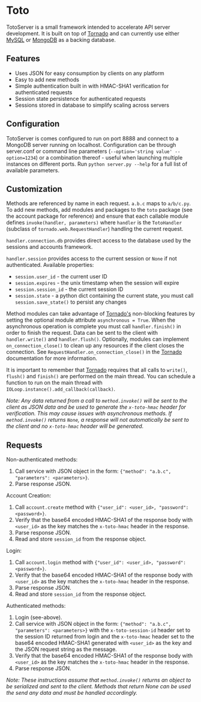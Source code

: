 Toto
===============
TotoServer is a small framework intended to accelerate API server development. It is
built on top of [Tornado][tornado] and can currently use either [MySQL][mysql] or [MongoDB][mongodb] as a
backing database.

Features
--------
* Uses JSON for easy consumption by clients on any platform
* Easy to add new methods
* Simple authentication built in with HMAC-SHA1 verification for authenticated requests
* Session state persistence for authenticated requests
* Sessions stored in database to simplify scaling across servers

Configuration
-------------
TotoServer is comes configured to run on port 8888 and connect to a MongoDB server
running on localhost. Configuration can be through server.conf or command line parameters
(`--option='string value' --option=1234`) or a combination thereof - useful when launching
multiple instances on different ports. Run `python server.py --help` for a full list of
available parameters.

Customization
-------------
Methods are referenced by name in each request. `a.b.c` maps to `a/b/c.py`. To add new
methods, add modules and packages to the `toto` package (see the account package for
reference) and ensure that each callable module defines `invoke(handler, parameters)`
where `handler` is the `TotoHandler` (subclass of `tornado.web.RequestHandler`) handling
the current request.

`handler.connection.db` provides direct access to the database used by the sessions and
accounts framework.

`handler.session` provides access to the current session or `None` if not authenticated.
Available properties:

* `session.user_id` - the current user ID
* `session.expires` - the unix timestamp when the session will expire
* `session.session_id` - the current session ID
* `session.state` - a python dict containing the current state, you must call
`session.save_state()` to persist any changes

Method modules can take advantage of [Tornado's][tornado] non-blocking features by setting
the optional module attribute `asynchronous = True`. When the asynchronous operation is
complete you must call `handler.finish()` in order to finish the request. Data can be sent
to the client with `handler.write()` and `handler.flush()`. Optionally, modules can
implement `on_connection_close()` to clean up any resources if the client closes the
connection. See `RequestHandler.on_connection_close()` in the [Tornado][tornado] documentation
for more information.

It is important to remember that [Tornado][tornado] requires that all calls to `write()`,
`flush()` and `finish()` are performed on the main thread. You can schedule a function to
run on the main thread with `IOLoop.instance().add_callback(callback)`.

_Note: Any data returned from a call to `method.invoke()` will be sent to the client as
JSON data and be used to generate the `x-toto-hmac` header for verification. This may cause
issues with asynchronous methods. If `method.invoke()` returns `None`, a response will not
automatically be sent to the client and no `x-toto-hmac` header will be generated._

Requests
-----------
Non-authenticated methods:

1. Call service with JSON object in the form: `{"method": "a.b.c", "parameters": <parameters>}`.
2. Parse response JSON.

Account Creation:

1. Call `account.create` method with `{"user_id": <user_id>, "password": <password>}`.
2. Verify that the base64 encoded HMAC-SHA1 of the response body with `<user_id>` as the key matches the `x-toto-hmac` 
header in the response.
3. Parse response JSON.
4. Read and store `session_id` from the response object.

Login:

1. Call `account.login` method with `{"user_id": <user_id>, "password": <password>}`.
2. Verify that the base64 encoded HMAC-SHA1 of the response body with `<user_id>` as the key matches the `x-toto-hmac` 
header in the response.
3. Parse response JSON.
4. Read and store `session_id` from the response object.

Authenticated methods:

1. Login (see-above).
2. Call service with JSON object in the form: `{"method": "a.b.c", "parameters": <parameters>}`
with the `x-toto-session-id` header set to the session ID returned from login and the `x-toto-hmac` header
set to the base64 encoded HMAC-SHA1 generated with `<user_id>` as the key and the JSON request string as
the message.
3. Verify that the base64 encoded HMAC-SHA1 of the response body with `<user_id>` as the key matches the `x-toto-hmac` 
header in the response.
4. Parse response JSON.

_Note: These instructions assume that `method.invoke()` returns an object to be serialized
and sent to the client. Methods that return None can be used the send any data and must be
handled accordingly._

[tornado]:http://www.tornadoweb.org
[mysql]:http://www.mysql.com
[mongodb]:http://www.mongodb.org
